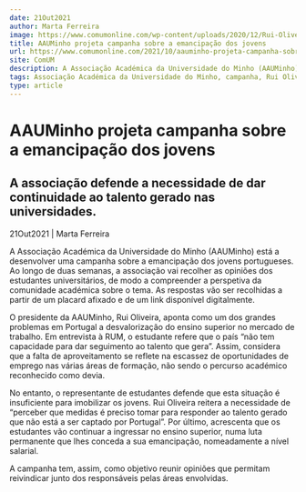 ```yaml
---
date: 21Out2021
author: Marta Ferreira
image: https://www.comumonline.com/wp-content/uploads/2020/12/Rui-Oliveira3-1500x1000.jpg
title: AAUMinho projeta campanha sobre a emancipação dos jovens
url: https://www.comumonline.com/2021/10/aauminho-projeta-campanha-sobre-a-emancipacao-dos-jovens/
site: ComUM
description: A Associação Académica da Universidade do Minho (AAUMinho) está a desenvolver uma campanha sobre a emancipação dos jovens portugueses.
tags: Associação Académica da Universidade do Minho, campanha, Rui Oliveira, emancipação dos jovens
type: article
---
```



# AAUMinho projeta campanha sobre a emancipação dos jovens

## A associação defende a necessidade de dar continuidade ao talento gerado nas universidades.

21Out2021 | Marta Ferreira

A Associação Académica da Universidade do Minho (AAUMinho) está a desenvolver uma campanha sobre a emancipação dos jovens portugueses. Ao longo de duas semanas, a associação vai recolher as opiniões dos estudantes universitários, de modo a compreender a perspetiva da comunidade académica sobre o tema. As respostas vão ser recolhidas a partir de um placard afixado e de um link disponível digitalmente.

O presidente da AAUMinho, Rui Oliveira, aponta como um dos grandes problemas em Portugal a desvalorização do ensino superior no mercado de trabalho. Em entrevista à RUM, o estudante refere que o país “não tem capacidade para dar seguimento ao talento que gera”. Assim, considera que a falta de aproveitamento se reflete na escassez de oportunidades de emprego nas várias áreas de formação, não sendo o percurso académico reconhecido como devia.

No entanto, o representante de estudantes defende que esta situação é insuficiente para imobilizar os jovens. Rui Oliveira reitera a necessidade de “perceber que medidas é preciso tomar para responder ao talento gerado que não está a ser captado por Portugal”. Por último, acrescenta que os estudantes vão continuar a ingressar no ensino superior, numa luta permanente que lhes conceda a sua emancipação, nomeadamente a nível salarial.

A campanha tem, assim, como objetivo reunir opiniões que permitam reivindicar junto dos responsáveis pelas áreas envolvidas.


